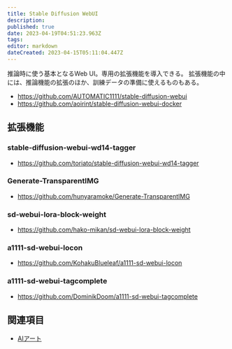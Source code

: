 ```yaml
---
title: Stable Diffusion WebUI
description: 
published: true
date: 2023-04-19T04:51:23.963Z
tags: 
editor: markdown
dateCreated: 2023-04-15T05:11:04.447Z
---
```


推論時に使う基本となるWeb UI。専用の拡張機能を導入できる。
拡張機能の中には、推論機能の拡張のほか、訓練データの準備に使えるものもある。

- <https://github.com/AUTOMATIC1111/stable-diffusion-webui>
- <https://github.com/aoirint/stable-diffusion-webui-docker>

## 拡張機能

### stable-diffusion-webui-wd14-tagger

- <https://github.com/toriato/stable-diffusion-webui-wd14-tagger>

### Generate-TransparentIMG

- <https://github.com/hunyaramoke/Generate-TransparentIMG>

### sd-webui-lora-block-weight

- <https://github.com/hako-mikan/sd-webui-lora-block-weight>

### a1111-sd-webui-locon

- <https://github.com/KohakuBlueleaf/a1111-sd-webui-locon>

### a1111-sd-webui-tagcomplete

- <https://github.com/DominikDoom/a1111-sd-webui-tagcomplete>

## 関連項目

- [AIアート](/aiart)
